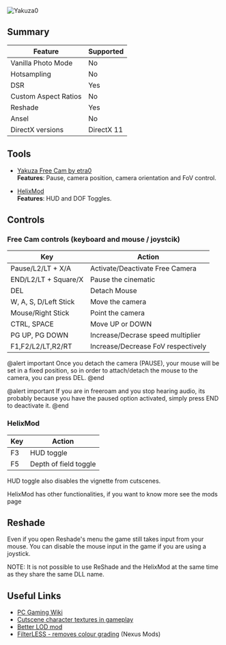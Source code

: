 ![Yakuza0](Images\yakuza0.png "Shot by Antic Owl")


## Summary

Feature | Supported
--|--
Vanilla Photo Mode | No
Hotsampling | No
DSR | Yes
Custom Aspect Ratios | No
Reshade | Yes
Ansel | No
DirectX versions | DirectX 11
 
## Tools

* [Yakuza Free Cam by etra0](https://github.com/etra0/yakuza-freecam/releases)  
**Features**: Pause, camera position, camera orientation and FoV control.

* [HelixMod](https://helixmod.blogspot.com/2019/03/yakuza-0-kiwami.html)  
**Features**: HUD  and DOF Toggles.

 

## Controls

### Free Cam controls (keyboard and mouse / joystcik)

Key | Action
--|--
Pause/L2/LT + X/A | Activate/Deactivate Free Camera
END/L2/LT + Square/X | Pause the cinematic 
DEL | Detach Mouse
W, A, S, D/Left Stick | Move the camera
Mouse/Right Stick | Point the camera
CTRL, SPACE | Move UP or DOWN
PG UP, PG DOWN | Increase/Decrase speed multiplier
F1,F2/L2/LT,R2/RT | Increase/Decrease FoV respectively

@alert important
Once you detach the camera (PAUSE), your mouse will be set in a fixed position, so in order to attach/detach the mouse to the camera, you can press DEL.
@end

@alert important
If you are in freeroam and you stop hearing audio, its probably because you have the paused option activated, simply press END to deactivate it.
@end

### HelixMod

Key | Action
--|--
F3 | HUD toggle
F5 | Depth of field toggle

HUD toggle also disables the vignette from cutscenes.

HelixMod has other functionalities, if you want to know more see the mods page

## Reshade

Even if you open Reshade's menu the game still takes input from your mouse. You can disable the mouse input in the game if you are using a joystick.

NOTE: It is not possible to use ReShade and the HelixMod at the same time as they share the same DLL name.

## Useful Links

* [PC Gaming Wiki](https://www.pcgamingwiki.com/wiki/Yakuza_0)
* [Cutscene character textures in gameplay](https://www.nexusmods.com/yakuza0/mods/9)
* [Better LOD mod](https://steamcommunity.com/sharedfiles/filedetails/?id=1469962010)
* [FilterLESS - removes colour grading](https://www.nexusmods.com/yakuza0/mods/177?tab=description) (Nexus Mods)